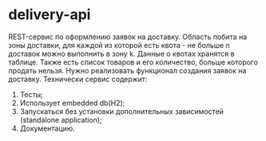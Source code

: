 # delivery-api
REST-сервис по оформлению заявок на доставку. Область побита на зоны доставки, для каждой из которой есть квота - не больше n доставок можно выполнить в зону k. Данные о квотах хранятся в таблице. Также есть список товаров и его количество, больше которого продать нельзя. Нужно реализовать функционал создания заявок на доставку.
Технически сервис содержит:
1. Тесты;
2. Использует embedded db(H2);
3. Запускаться без установки дополнительных зависимостей (standalone application);
4. Документацию.

